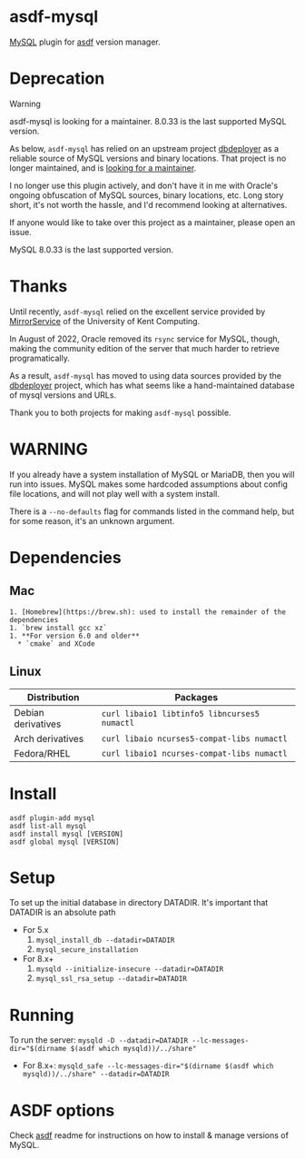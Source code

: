 # asdf-mysql

[MySQL](https://www.mysql.com/) plugin for [asdf](https://github.com/asdf-vm/asdf) version manager.

# Deprecation

> [!WARNING]  
> asdf-mysql is looking for a maintainer. 8.0.33 is the last supported MySQL version.

As below, `asdf-mysql` has relied on an upstream project [dbdeployer](https://github.com/datacharmer/dbdeployer)
as a reliable source of MySQL versions and binary locations. That project is no longer maintained, and is
[looking for a maintainer](https://datacharmer.github.io/end-of-dbdeployer/).

I no longer use this plugin actively, and don't have it in me with Oracle's ongoing obfuscation of MySQL sources,
binary locations, etc. Long story short, it's not worth the hassle, and I'd recommend looking at alternatives.

If anyone would like to take over this project as a maintainer, please open an issue.

MySQL 8.0.33 is the last supported version.

# Thanks

Until recently, `asdf-mysql` relied on the excellent service provided by [MirrorService](https://mirrorservice.org) of
the University of Kent Computing.

In August of 2022, Oracle removed its `rsync` service for MySQL, though, making the
community edition of the server that much harder to retrieve programatically.

As a result, `asdf-mysql` has moved to using data sources provided by
the [dbdeployer](https://github.com/datacharmer/dbdeployer) project, which
has what seems like a hand-maintained database of mysql versions and URLs.

Thank you to both projects for making `asdf-mysql` possible.

# WARNING

If you already have a system installation of MySQL or MariaDB, then
you will run into issues. MySQL makes some hardcoded assumptions about config
file locations, and will not play well with a system install.

There is a `--no-defaults` flag for commands listed in the command
help, but for some reason, it's an unknown argument.

# Dependencies

## Mac
    1. [Homebrew](https://brew.sh): used to install the remainder of the dependencies
    1. `brew install gcc xz`
    1. **For version 6.0 and older**
      * `cmake` and XCode

## Linux

| **Distribution** | **Packages** |
|---|---|
| Debian derivatives | `curl libaio1 libtinfo5 libncurses5 numactl` |
| Arch derivatives | `curl libaio ncurses5-compat-libs numactl` |
| Fedora/RHEL | `curl libaio1 ncurses-compat-libs numactl` |

# Install

```
asdf plugin-add mysql
asdf list-all mysql
asdf install mysql [VERSION]
asdf global mysql [VERSION]
```

# Setup

To set up the initial database in directory DATADIR. It's important
that DATADIR is an absolute path

* For 5.x
  1. `mysql_install_db --datadir=DATADIR`
  1. `mysql_secure_installation`
* For 8.x+
  1. `mysqld --initialize-insecure --datadir=DATADIR`
  1. `mysql_ssl_rsa_setup --datadir=DATADIR`


# Running

To run the server: `mysqld -D --datadir=DATADIR --lc-messages-dir="$(dirname $(asdf which mysqld))/../share"`
* For 8.x+: `mysqld_safe --lc-messages-dir="$(dirname $(asdf which mysqld))/../share" --datadir=DATADIR`

# ASDF options

Check [asdf](https://github.com/asdf-vm/asdf) readme for instructions on how to install & manage versions of MySQL.
